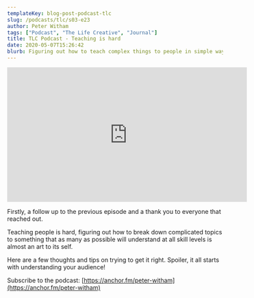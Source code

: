 ```yaml
---
templateKey: blog-post-podcast-tlc
slug: /podcasts/tlc/s03-e23
author: Peter Witham
tags: ["Podcast", "The Life Creative", "Journal"]
title: TLC Podcast - Teaching is hard
date: 2020-05-07T15:26:42
blurb: Figuring out how to teach complex things to people in simple ways might sound easy, but it's actually very hard.
---
```


<iframe width="560" height="315" src="https://www.youtube.com/embed/7ioZIyGA2dw" frameborder="0" allow="accelerometer; autoplay; encrypted-media; gyroscope; picture-in-picture" allowfullscreen></iframe>

Firstly, a follow up to the previous episode and a thank you to everyone that reached out.

Teaching people is hard, figuring out how to break down complicated topics to something that as many as possible will understand at all skill levels is almost an art to its self.

Here are a few thoughts and tips on trying to get it right. Spoiler, it all starts with understanding your audience!

Subscribe to the podcast: [https://anchor.fm/peter-witham](https://anchor.fm/peter-witham)